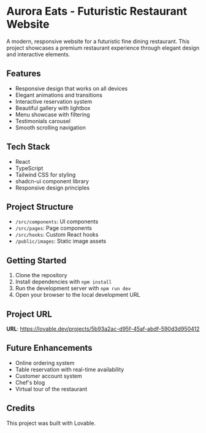 
# Aurora Eats - Futuristic Restaurant Website

A modern, responsive website for a futuristic fine dining restaurant. This project showcases a premium restaurant experience through elegant design and interactive elements.

## Features

- Responsive design that works on all devices
- Elegant animations and transitions
- Interactive reservation system
- Beautiful gallery with lightbox
- Menu showcase with filtering
- Testimonials carousel
- Smooth scrolling navigation

## Tech Stack

- React
- TypeScript 
- Tailwind CSS for styling
- shadcn-ui component library
- Responsive design principles

## Project Structure

- `/src/components`: UI components
- `/src/pages`: Page components
- `/src/hooks`: Custom React hooks
- `/public/images`: Static image assets

## Getting Started

1. Clone the repository
2. Install dependencies with `npm install`
3. Run the development server with `npm run dev`
4. Open your browser to the local development URL

## Project URL

**URL**: https://lovable.dev/projects/5b93a2ac-d95f-45af-abdf-590d3d950412

## Future Enhancements

- Online ordering system
- Table reservation with real-time availability
- Customer account system
- Chef's blog
- Virtual tour of the restaurant

## Credits

This project was built with Lovable.
